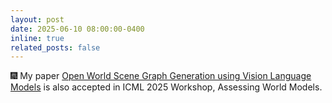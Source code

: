 ```yaml
---
layout: post
date: 2025-06-10 08:00:00-0400
inline: true
related_posts: false
---
```


:fireworks: My paper [Open World Scene Graph Generation using Vision Language Models](https://arxiv.org/abs/2506.08189) is also accepted in ICML 2025 Workshop, Assessing World Models.
